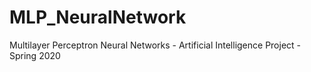 # MLP_NeuralNetwork
Multilayer Perceptron Neural Networks - Artificial Intelligence Project - Spring 2020
